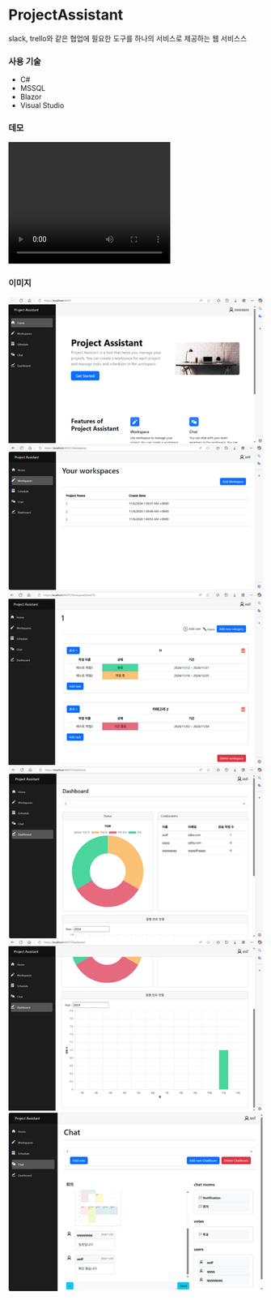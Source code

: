 # ProjectAssistant

slack, trello와 같은 협업에 필요한 도구를 하나의 서비스로 제공하는 웹 서비스스

### 사용 기술
- C#
- MSSQL
- Blazor
- Visual Studio

### 데모
<video width="320" height="240" controls>
    <source src="Videos/Demo.mp4" type="video/mp4">
    브라우저가 비디오 태그를 지원하지 않습니다.
</video>

### 이미지
![메인 화면](Images/mainPage.png)
![workspace 화면](Images/workspacePage.png)
![workspaceDetail 화면](Images/workspaceDetailPage.png)
![dashboard 화면](Images/dashboard.png)
![dashboard2 화면](Images/dashboard2.png)
![chat 화면](Images/chatPage.png)